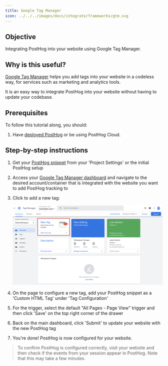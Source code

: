 ```yaml
---
title: Google Tag Manager
icon: ../../../images/docs/integrate/frameworks/gtm.svg
---
```


## Objective

Integrating PostHog into your website using Google Tag Manager.

## Why is this useful?

[Google Tag Manager](https://marketingplatform.google.com/about/tag-manager/) helps you add tags into your website in a codeless way, for services such as marketing and analytics tools. 

It is an easy way to integrate PostHog into your website without having to update your codebase. 

## Prerequisites

To follow this tutorial along, you should:

1. Have [deployed PostHog](/docs/deployment) or be using PostHog Cloud.

## Step-by-step instructions

1. Get your [PostHog snippet](/docs/integrate/client/snippet-installation) from your 'Project Settings' or the initial PostHog setup
2. Access your [Google Tag Manager dashboard](https://tagmanager.google.com/) and navigate to the desired account/container that is integrated with the website you want to add PostHog tracking to
3. Click to add a new tag:
    
    ![GTM Dashboard](../../../images/tutorials/gtm/dashboard.png)
    
4. On the page to configure a new tag, add your PostHog snippet as a 'Custom HTML Tag' under 'Tag Configuration'
5. For the trigger, select the default "All Pages - Page View" trigger and then click 'Save' on the top right corner of the drawer
6. Back on the main dashboard, click 'Submit' to update your website with the new PostHog tag
7. You're done! PostHog is now configured for your website.

> To confirm PostHog is configured correctly, visit your website and then check if the events from your session appear in PostHog. Note that this may take a few minutes.
